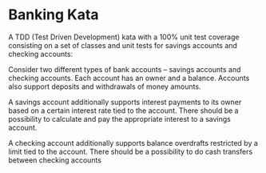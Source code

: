 # Banking Kata
A TDD (Test Driven Development) kata with a 100% unit test coverage consisting on a set of classes and unit tests for savings accounts and checking accounts:

Consider two different types of bank accounts – savings accounts and checking accounts. Each account has an owner and a balance.
Accounts also support deposits and withdrawals of money amounts.

A savings account additionally supports interest payments to its owner based on a certain interest rate
tied to the account. There should be a possibility to calculate and pay the appropriate interest to a
savings account.

A checking account additionally supports balance overdrafts restricted by a limit tied to the account.
There should be a possibility to do cash transfers between checking accounts
